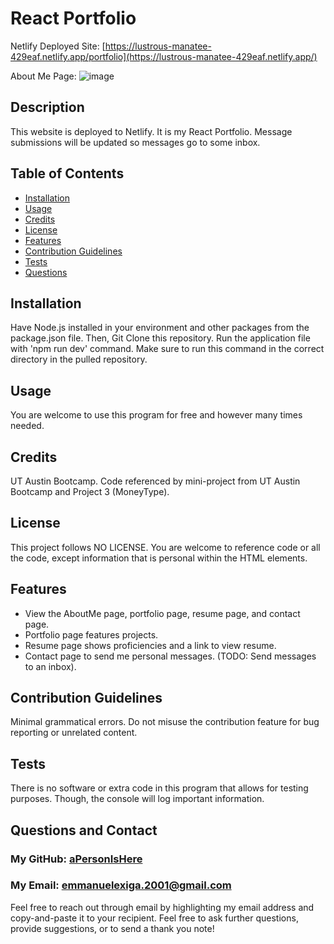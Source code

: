 # React Portfolio

Netlify Deployed Site: [https://lustrous-manatee-429eaf.netlify.app/portfolio](https://lustrous-manatee-429eaf.netlify.app/)

About Me Page:
![image](https://github.com/aPersonIsHere/e-exiga-react-portfolio/assets/33707404/6288ab96-cf41-4720-bf8a-73e2567e991c)


## Description
        
This website is deployed to Netlify. It is my React Portfolio. Message submissions will be updated so messages go to some inbox.

## Table of Contents
- [Installation](#installation)
- [Usage](#usage)
- [Credits](#credits)
- [License](#license)
- [Features](#features)
- [Contribution Guidelines](#contribution-guidelines)
- [Tests](#tests)
- [Questions](#questions-and-contact)
        
## Installation
        
Have Node.js installed in your environment and other packages from the package.json file. Then, Git Clone this repository. Run the application file with 'npm run dev' command. Make sure to run this command in the correct directory in the pulled repository.
        
## Usage
        
You are welcome to use this program for free and however many times needed.
        
## Credits

UT Austin Bootcamp. Code referenced by mini-project from UT Austin Bootcamp and Project 3 (MoneyType).

## License
        
This project follows NO LICENSE. You are welcome to reference code or all the code, except information that is personal within the HTML elements.
        
## Features

- View the AboutMe page, portfolio page, resume page, and contact page.
- Portfolio page features projects.
- Resume page shows proficiencies and a link to view resume.
- Contact page to send me personal messages. (TODO: Send messages to an inbox).

## Contribution Guidelines

Minimal grammatical errors. Do not misuse the contribution feature for bug reporting or unrelated content.

## Tests

There is no software or extra code in this program that allows for testing purposes. Though, the console will log important information.

## Questions and Contact

### My GitHub: [aPersonIsHere](https://www.github.com/aPersonIsHere)

### My Email: emmanuelexiga.2001@gmail.com

Feel free to reach out through email by highlighting my email address and copy-and-paste it to your recipient. 
Feel free to ask further questions, provide suggestions, or to send a thank you note!

        
